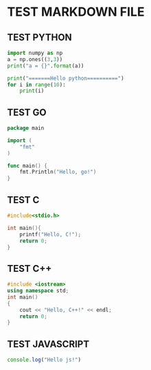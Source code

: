 # TEST MARKDOWN FILE

## TEST PYTHON
```python
import numpy as np
a = np.ones((3,3))
print("a = {}".format(a))

print("=======Hello python==========")
for i in range(10):
    print(i)

```

## TEST GO
```go
package main

import (
    "fmt"
)

func main() {
    fmt.Println("Hello, go!")
}
```

## TEST C
```c
#include<stdio.h>

int main(){
    printf("Hello, C!");
    return 0;
}
```

## TEST C++
```cpp
#include <iostream>
using namespace std;
int main()
{
    cout << "Hello, C++!" << endl;
    return 0;
}
```
## TEST JAVASCRIPT
```javascript
console.log("Hello js!")
```
